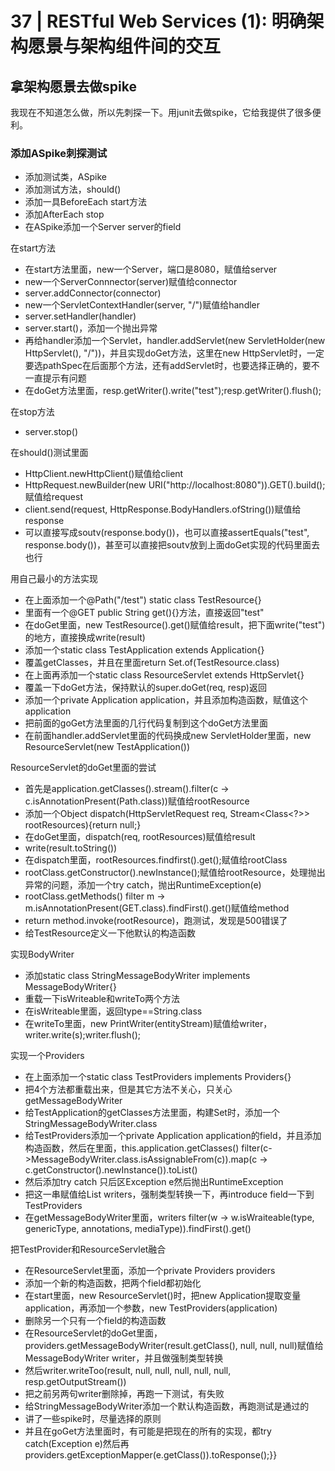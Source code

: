 # 37 | RESTful Web Services (1): 明确架构愿景与架构组件间的交互

## 拿架构愿景去做spike

我现在不知道怎么做，所以先刺探一下。用junit去做spike，它给我提供了很多便利。

### 添加ASpike刺探测试

- 添加测试类，ASpike
- 添加测试方法，should()
- 添加一具BeforeEach start方法
- 添加AfterEach stop
- 在ASpike添加一个Server server的field

在start方法

- 在start方法里面，new一个Server，端口是8080，赋值给server
- new一个ServerConnnector(server)赋值给connector
- server.addConnector(connector)
- new一个ServletContextHandler(server, "/")赋值给handler
- server.setHandler(handler)
- server.start()，添加一个抛出异常
- 再给handler添加一个Servlet，handler.addServlet(new ServletHolder(new HttpServlet(), "/"))，并且实现doGet方法，这里在new HttpServlet时，一定要选pathSpec在后面那个方法，还有addServlet时，也要选择正确的，要不一直提示有问题
- 在doGet方法里面，resp.getWriter().write("test");resp.getWriter().flush();

在stop方法

- server.stop()

在should()测试里面

- HttpClient.newHttpClient()赋值给client
- HttpRequest.newBuilder(new URI("http://localhost:8080")).GET().build();赋值给request
- client.send(request, HttpResponse.BodyHandlers.ofString())赋值给response
- 可以直接写成soutv(response.body())，也可以直接assertEquals("test", response.body())，甚至可以直接把soutv放到上面doGet实现的代码里面去也行

用自己最小的方法实现

- 在上面添加一个@Path("/test") static class TestResource{}
- 里面有一个@GET public String get(){}方法，直接返回"test"
- 在doGet里面，new TestResource().get()赋值给result，把下面write("test")的地方，直接换成write(result)
- 添加一个static class TestApplication extends Application{}
- 覆盖getClasses，并且在里面return Set.of(TestResource.class)
- 在上面再添加一个static class ResourceServlet extends HttpServlet{}
- 覆盖一下doGet方法，保持默认的super.doGet(req, resp)返回
- 添加一个private Application application，并且添加构造函数，赋值这个application
- 把前面的goGet方法里面的几行代码复制到这个doGet方法里面
- 在前面handler.addServlet里面的代码换成new ServletHolder里面，new ResourceServlet(new TestApplication())

ResourceServlet的doGet里面的尝试

- 首先是application.getClasses().stream().filter(c -> c.isAnnotationPresent(Path.class))赋值给rootResource
- 添加一个Object dispatch(HttpServletRequest req, Stream<Class<?>> rootResources){return null;}
- 在doGet里面，dispatch(req, rootResources)赋值给result
- write(result.toString())
- 在dispatch里面，rootResources.findfirst().get();赋值给rootClass
- rootClass.getConstructor().newInstance();赋值给rootResource，处理抛出异常的问题，添加一个try catch，抛出RuntimeException(e)
- rootClass.getMethods() filter m -> m.isAnnotationPresent(GET.class).findFirst().get()赋值给method
- return method.invoke(rootResource)，跑测试，发现是500错误了
- 给TestResource定义一下他默认的构造函数

实现BodyWriter

- 添加static class StringMessageBodyWriter implements MessageBodyWriter<String>{}
- 重载一下isWriteable和writeTo两个方法
- 在isWriteable里面，返回type==String.class
- 在writeTo里面，new PrintWriter(entityStream)赋值给writer，writer.write(s);writer.flush();

实现一个Providers

- 在上面添加一个static class TestProviders implements Providers{}
- 把4个方法都重载出来，但是其它方法不关心，只关心getMessageBodyWriter
- 给TestApplication的getClasses方法里面，构建Set时，添加一个StringMessageBodyWriter.class
- 给TestProviders添加一个private Application application的field，并且添加构造函数，然后在里面，this.application.getClasses() filter(c->MessageBodyWriter.class.isAssignableFrom(c)).map(c -> c.getConstructor().newInstance()).toList()
- 然后添加try catch 只后区Exception e然后抛出RuntimeException
- 把这一串赋值给List<MessageBodyWriter> writers，强制类型转换一下，再introduce field一下到TestProviders
- 在getMessageBodyWriter里面，writers filter(w -> w.isWraiteable(type, genericType, annotations, mediaType)).findFirst().get()

把TestProvider和ResourceServlet融合

- 在ResourceServlet里面，添加一个private Providers providers
- 添加一个新的构造函数，把两个field都初始化
- 在start里面，new ResourceServlet()时，把new Application提取变量application，再添加一个参数，new TestProviders(application)
- 删除另一个只有一个field的构造函数
- 在ResourceServlet的doGet里面，providers.getMessageBodyWriter(result.getClass(), null, null, null)赋值给MessageBodyWriter<Object> writer，并且做强制类型转换
- 然后writer.writeToo(result, null, null, null, null, null, resp.getOutputStream())
- 把之前另两句writer删除掉，再跑一下测试，有失败
- 给StringMessageBodyWriter添加一个默认构造函数，再跑测试是通过的
- 讲了一些spike时，尽量选择的原则
- 并且在goGet方法里面时，有可能是把现在的所有的实现，都try catch(Exception e)然后再providers.getExceptionMapper(e.getClass()).toResponse();}}


